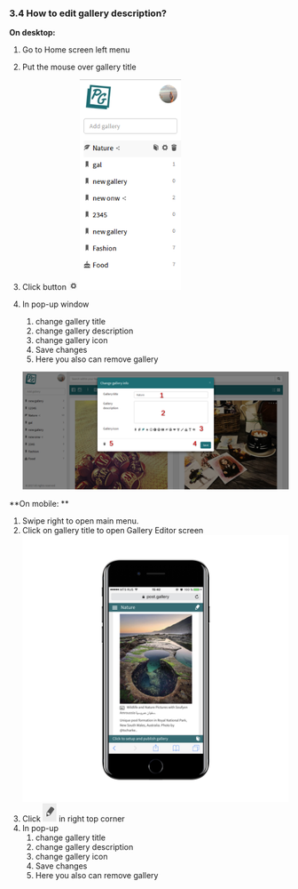### 3.4 How to edit gallery description?

**On desktop:**

1. Go to  Home screen  left menu 
2. Put the mouse over gallery title
3. Click button ![](/assets/configure_btn.png)
   ![](/assets/left_menu_mouse_over.png)
4. In pop-up window  
   1. change gallery title  
   2. change gallery description  
   3. change gallery icon  
   4. Save changes  
   5. Here you also can remove gallery

   ![](/assets/edit_desc.png)

**On mobile: **

1. Swipe right to open main menu.
2. Click on gallery title to open Gallery Editor screen![](/assets/IMG_2542_iphone7plusjetblack_portrait.png)
3. Click ![](/assets/pencil.png) in right top corner
4. In pop-up  
   1. change gallery title   
   2. change gallery description   
   3. change gallery icon   
   4. Save changes  
   5. Here you also can remove gallery



